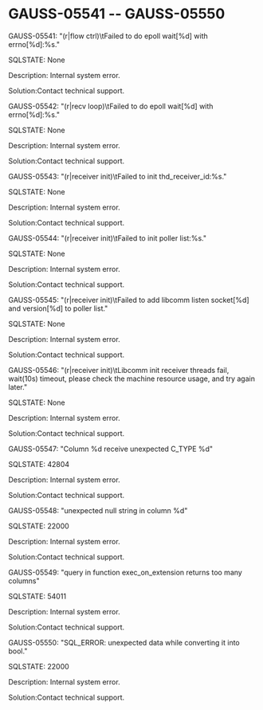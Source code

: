 # GAUSS-05541 -- GAUSS-05550<a name="EN-US_TOPIC_0302073607"></a>

GAUSS-05541: "\(r|flow ctrl\)\\tFailed to do epoll wait\[%d\] with errno\[%d\]:%s."

SQLSTATE: None

Description: Internal system error.

Solution:Contact technical support.

GAUSS-05542: "\(r|recv loop\)\\tFailed to do epoll wait\[%d\] with errno\[%d\]:%s."

SQLSTATE: None

Description: Internal system error.

Solution:Contact technical support.

GAUSS-05543: "\(r|receiver init\)\\tFailed to init thd\_receiver\_id:%s."

SQLSTATE: None

Description: Internal system error.

Solution:Contact technical support.

GAUSS-05544: "\(r|receiver init\)\\tFailed to init poller list:%s."

SQLSTATE: None

Description: Internal system error.

Solution:Contact technical support.

GAUSS-05545: "\(r|receiver init\)\\tFailed to add libcomm listen socket\[%d\] and version\[%d\] to poller list."

SQLSTATE: None

Description: Internal system error.

Solution:Contact technical support.

GAUSS-05546: "\(r|receiver init\)\\tLibcomm init receiver threads fail, wait\(10s\) timeout, please check the machine resource usage, and try again later."

SQLSTATE: None

Description: Internal system error.

Solution:Contact technical support.

GAUSS-05547: "Column %d receive unexpected C\_TYPE %d"

SQLSTATE: 42804

Description: Internal system error.

Solution:Contact technical support.

GAUSS-05548: "unexpected null string in column %d"

SQLSTATE: 22000

Description: Internal system error.

Solution:Contact technical support.

GAUSS-05549: "query in function exec\_on\_extension returns too many columns"

SQLSTATE: 54011

Description: Internal system error.

Solution:Contact technical support.

GAUSS-05550: "SQL\_ERROR: unexpected data while converting it into bool."

SQLSTATE: 22000

Description: Internal system error.

Solution:Contact technical support.

